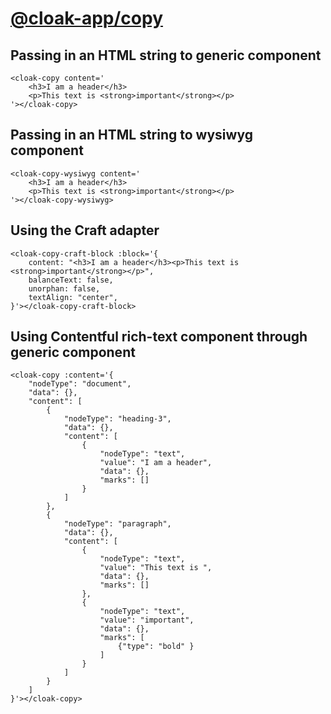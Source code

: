 # [@cloak-app/copy](https://github.com/BKWLD/cloak-copy)

## Passing in an HTML string to generic component

<cloak-copy content='
	<h3>I am a header</h3>
	<p>This text is <strong>important</strong></p>
'></cloak-copy>


```vue
<cloak-copy content='
	<h3>I am a header</h3>
	<p>This text is <strong>important</strong></p>
'></cloak-copy>
```


## Passing in an HTML string to wysiwyg component

<cloak-copy-wysiwyg content='
	<h3>I am a header</h3>
	<p>This text is <strong>important</strong></p>
'></cloak-copy-wysiwyg>


```vue
<cloak-copy-wysiwyg content='
	<h3>I am a header</h3>
	<p>This text is <strong>important</strong></p>
'></cloak-copy-wysiwyg>
```


## Using the Craft adapter

<cloak-copy-craft-block :block='{
	content: "<h3>I am a header</h3><p>This text is <strong>important</strong></p>",
	balanceText: false,
	unorphan: false,
	textAlign: "center",
}'></cloak-copy-craft-block>

```vue
<cloak-copy-craft-block :block='{
	content: "<h3>I am a header</h3><p>This text is <strong>important</strong></p>",
	balanceText: false,
	unorphan: false,
	textAlign: "center",
}'></cloak-copy-craft-block>
```


## Using Contentful rich-text component through generic component

<cloak-copy :content='{
	"nodeType": "document",
	"data": {},
	"content": [
		{
			"nodeType": "heading-3",
			"data": {},
			"content": [
				{
					"nodeType": "text",
					"value": "I am a header",
					"data": {},
					"marks": []
				}
			]
		},
		{
			"nodeType": "paragraph",
			"data": {},
			"content": [
				{
					"nodeType": "text",
					"value": "This text is ",
					"data": {},
					"marks": []
				},
				{
					"nodeType": "text",
					"value": "important",
					"data": {},
					"marks": [
						{"type": "bold" }
					]
				}
			]
		}
	]
}'></cloak-copy>

```vue
<cloak-copy :content='{
	"nodeType": "document",
	"data": {},
	"content": [
		{
			"nodeType": "heading-3",
			"data": {},
			"content": [
				{
					"nodeType": "text",
					"value": "I am a header",
					"data": {},
					"marks": []
				}
			]
		},
		{
			"nodeType": "paragraph",
			"data": {},
			"content": [
				{
					"nodeType": "text",
					"value": "This text is ",
					"data": {},
					"marks": []
				},
				{
					"nodeType": "text",
					"value": "important",
					"data": {},
					"marks": [
						{"type": "bold" }
					]
				}
			]
		}
	]
}'></cloak-copy>
```
